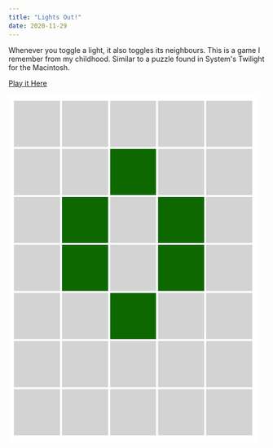 ```yaml
---
title: "Lights Out!"
date: 2020-11-29
---
```


Whenever you toggle a light, it also toggles its neighbours. This is a game I remember from my childhood. Similar to a puzzle found in System's Twilight for the Macintosh.

[Play it Here](https://ablakey.github.io/lights-out/index.html)

![Lights Out!](lightsout.png)
